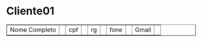 # Cliente01
<?php


$nomeCliente = $_GET["nome"];

?>
<!DOCTYPE html>
<html lang="pt-br">
<head>
    <meta charset="UTF-8">
    <meta http-equiv="X-UA-Compatible" content="IE=edge">
    <meta name="viewport" content="width=device-width, initial-scale=1.0">
    <title>Salvar Cliente</title>
</head>
<body>
    <table border="1">
        <tr>
            <td>Nome Completo</td>
            <td><?php echo $nomeCliente; ?></td>
            <td>cpf</td>
            <td><?php echo &cpf; ?></td>
            <td>rg</td>
            <td><?php echo &indentidade; ?></td>
            <td>fone</td>
            <td><?php echo &telefone; ?></td>
            <td>Gmail</td>
            <td><?php echo &Gmail; ?></td>  
        </tr>
    </table>
</body>
</html>

